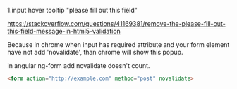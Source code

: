 1.input hover tooltip "please fill out this field"

https://stackoverflow.com/questions/41169381/remove-the-please-fill-out-this-field-message-in-html5-validation

Because in chrome when input has required attribute and your form element have not add 'novalidate', than chrome will show this popup.

in angular ng-form add novalidate doesn't count.



```html
<form action="http://example.com" method="post" novalidate>
```
